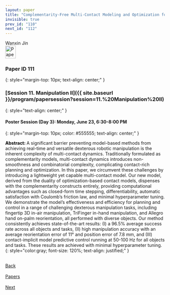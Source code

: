 ```yaml
---
layout: paper
title: "Complementarity-Free Multi-Contact Modeling and Optimization for Dexterous Manipulation"
invisible: true
prev_id: "110"
next_id: "112"
---
```

<div class="paper-authors">
  <div class="paper-author-box">
    <div class="paper-author-name">Wanxin Jin</div>
    <div class="paper-author-uni"></div>
  </div>
</div>

<div class="paper-pdf">
  <div>
    <a href="https://www.roboticsproceedings.org/rss21/p111.pdf" title="Download PDF" target="_blank">
      <img src="{{ site.baseurl }}/images/paper_link_cardinal_red.png" alt="Paper PDF" width="33" height="40" />
    </a>
  </div>
</div>

### Paper ID 111
{: style="margin-top: 10px; text-align: center;" }

### [Session 11. Manipulation II]({{ site.baseurl }}/program/papersession?session=11.%20Manipulation%20II)
{: style="text-align: center;" }

#### Poster Session (Day 3): Monday, June 23, 6:30-8:00 PM
{: style="margin-top: 10px; color: #555555; text-align: center;" }

<b style="color: black;">Abstract: </b>A significant barrier preventing model-based methods from achieving real-time and versatile dexterous robotic manipulation is the inherent complexity of multi-contact dynamics. Traditionally formulated as complementarity models, multi-contact dynamics introduces  non-smoothness and combinatorial complexity, complicating contact-rich planning and  optimization. In this paper, we circumvent these challenges by introducing a lightweight yet capable multi-contact model. Our new model, derived from the duality of optimization-based contact models, dispenses with the complementarity constructs entirely, providing computational advantages such as closed-form time stepping, differentiability, automatic satisfaction with Coulomb’s friction law, and minimal hyperparameter tuning. We demonstrate the model’s effectiveness and efficiency for planning and control in a range of challenging dexterous manipulation tasks, including fingertip 3D in-air  manipulation, TriFinger in-hand manipulation, and Allegro hand on-palm reorientation, all performed with diverse objects. Our method consistently achieves state-of-the-art results: (I) a 96.5% average success rate across all objects and tasks, (II) high manipulation accuracy with an average reorientation error of 11° and position error of 7.8 mm, and (III) contact-implicit model predictive control running at 50-100 Hz for all objects and tasks. These results are achieved  with minimal hyperparameter tuning.
{: style="color:gray; font-size: 120%; text-align: justified;" }

<div class="paper-menu">
  <div class="paper-menu-inner">
    <a href="{{ site.baseurl }}/program/papers/110/" title="Previous Paper">
            <div class="paper-menu-icon">
                <i class="fa fa-chevron-left"></i><br>
                <span class="paper-menu-label">Back</span>
            </div>
        </a>
    <a href="{{ site.baseurl }}/program/papers" title="All Papers">
      <div class="paper-menu-icon">
        <i class="fa fa-list"></i><br>
        <span class="paper-menu-label">Papers</span>
      </div>
    </a>
    <a href="{{ site.baseurl }}/program/papers/112/" title="Next Paper">
            <div class="paper-menu-icon">
                <i class="fa fa-chevron-right"></i><br>
                <span class="paper-menu-label">Next</span>
            </div>
        </a>
  </div>
</div>
